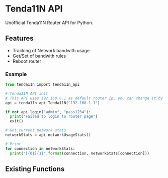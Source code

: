 # Tenda11N API
Unofficial Tenda11N Router API for Python.

## Features
- Tracking of Network bandwith usage
- Get/Set of bandwith rules
- Reboot router

### Example
```python
from tenda11n import tenda11n_api

# Tenda11N API init
# This API uses 192.168.0.1 as default router ip, you can change it by Tenda11N("192.168.X.X")
api = tenda11n_api.Tenda11N("192.168.1.1") 

if not api.login("admin", "pass1234"):
  print("Failed to login to router page")
  exit()

# Get current network stats
networkStats = api.networkUsageStats()

# Print 
for connection in networkStats:
  print("[{0}]{1}".format(connection, networkStats[connection]))
```

## Existing Functions
